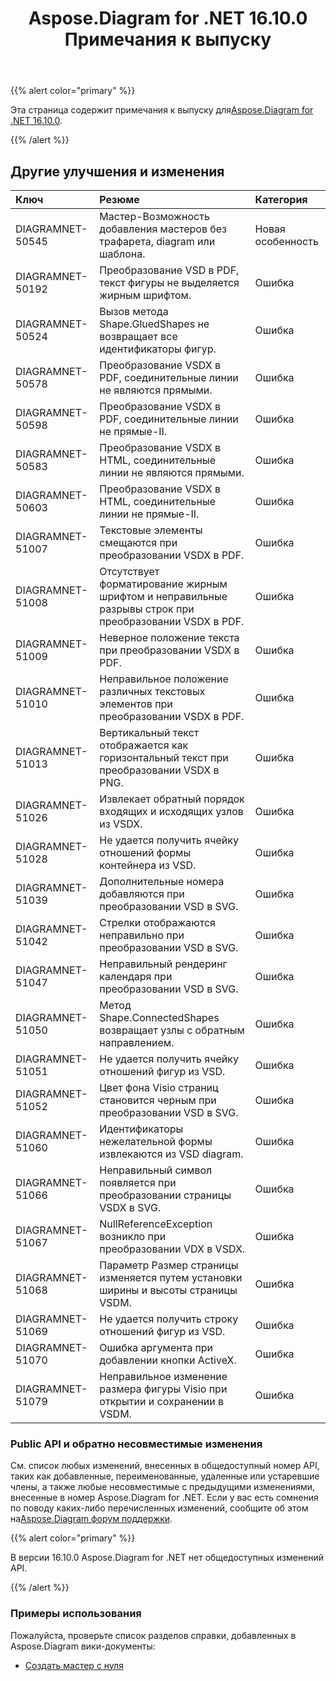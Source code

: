 ﻿---
title: Aspose.Diagram for .NET 16.10.0 Примечания к выпуску
type: docs
weight: 30
url: /ru/net/aspose-diagram-for-net-16-10-0-release-notes/
---
{{% alert color="primary" %}} 

 Эта страница содержит примечания к выпуску для[Aspose.Diagram for .NET 16.10.0](https://www.nuget.org/packages/Aspose.Diagram/16.10.0).

{{% /alert %}} 
## **Другие улучшения и изменения**

|**Ключ**|**Резюме**|**Категория**|
|:- |:- |:- |
|DIAGRAMNET-50545|Мастер-Возможность добавления мастеров без трафарета, diagram или шаблона.|Новая особенность|
|DIAGRAMNET-50192|Преобразование VSD в PDF, текст фигуры не выделяется жирным шрифтом.|Ошибка|
|DIAGRAMNET-50524|Вызов метода Shape.GluedShapes не возвращает все идентификаторы фигур.|Ошибка|
|DIAGRAMNET-50578|Преобразование VSDX в PDF, соединительные линии не являются прямыми.|Ошибка|
|DIAGRAMNET-50598|Преобразование VSDX в PDF, соединительные линии не прямые-II.|Ошибка|
|DIAGRAMNET-50583|Преобразование VSDX в HTML, соединительные линии не являются прямыми.|Ошибка|
|DIAGRAMNET-50603|Преобразование VSDX в HTML, соединительные линии не прямые-II.|Ошибка|
|DIAGRAMNET-51007|Текстовые элементы смещаются при преобразовании VSDX в PDF.|Ошибка|
|DIAGRAMNET-51008|Отсутствует форматирование жирным шрифтом и неправильные разрывы строк при преобразовании VSDX в PDF.|Ошибка|
|DIAGRAMNET-51009|Неверное положение текста при преобразовании VSDX в PDF.|Ошибка|
|DIAGRAMNET-51010|Неправильное положение различных текстовых элементов при преобразовании VSDX в PDF.|Ошибка|
|DIAGRAMNET-51013|Вертикальный текст отображается как горизонтальный текст при преобразовании VSDX в PNG.|Ошибка|
|DIAGRAMNET-51026|Извлекает обратный порядок входящих и исходящих узлов из VSDX.|Ошибка|
|DIAGRAMNET-51028|Не удается получить ячейку отношений формы контейнера из VSD.|Ошибка|
|DIAGRAMNET-51039|Дополнительные номера добавляются при преобразовании VSD в SVG.|Ошибка|
|DIAGRAMNET-51042|Стрелки отображаются неправильно при преобразовании VSD в SVG.|Ошибка|
|DIAGRAMNET-51047|Неправильный рендеринг календаря при преобразовании VSD в SVG.|Ошибка|
|DIAGRAMNET-51050|Метод Shape.ConnectedShapes возвращает узлы с обратным направлением.|Ошибка|
|DIAGRAMNET-51051|Не удается получить ячейку отношений фигур из VSD.|Ошибка|
|DIAGRAMNET-51052|Цвет фона Visio страниц становится черным при преобразовании VSD в SVG.|Ошибка|
|DIAGRAMNET-51060|Идентификаторы нежелательной формы извлекаются из VSD diagram.|Ошибка|
|DIAGRAMNET-51066|Неправильный символ появляется при преобразовании страницы VSDX в SVG.|Ошибка|
|DIAGRAMNET-51067|NullReferenceException возникло при преобразовании VDX в VSDX.|Ошибка|
|DIAGRAMNET-51068|Параметр Размер страницы изменяется путем установки ширины и высоты страницы VSDM.|Ошибка|
|DIAGRAMNET-51069|Не удается получить строку отношений фигур из VSD.|Ошибка|
|DIAGRAMNET-51070|Ошибка аргумента при добавлении кнопки ActiveX.|Ошибка|
|DIAGRAMNET-51079|Неправильное изменение размера фигуры Visio при открытии и сохранении в VSDM.|Ошибка|
### **Public API и обратно несовместимые изменения**
См. список любых изменений, внесенных в общедоступный номер API, таких как добавленные, переименованные, удаленные или устаревшие члены, а также любые несовместимые с предыдущими изменениями, внесенные в номер Aspose.Diagram for .NET. Если у вас есть сомнения по поводу каких-либо перечисленных изменений, сообщите об этом на[Aspose.Diagram форум поддержки](https://forum.aspose.com/c/diagram/17).

{{% alert color="primary" %}} 

В версии 16.10.0 Aspose.Diagram for .NET нет общедоступных изменений API.

{{% /alert %}} 
### **Примеры использования**
Пожалуйста, проверьте список разделов справки, добавленных в Aspose.Diagram вики-документы:

- [Создать мастер с нуля](/diagram/ru/net/working-with-masters/#create-master-from-scratch)
